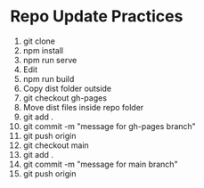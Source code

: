 # Repo Update Practices

1.  git clone
2.  npm install
3.  npm run serve
4.  Edit
5.  npm run build
6.  Copy dist folder outside
7.  git checkout gh-pages
8.  Move dist files inside repo folder
9.  git add .
10. git commit -m "message for gh-pages branch"
11. git push origin
12. git checkout main
13. git add .
14. git commit -m "message for main branch"
15. git push origin